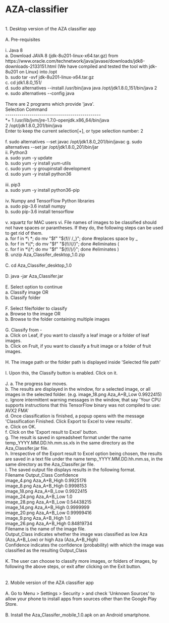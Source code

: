 # AZA-classifier
<br />
1. Desktop version of the AZA classifier app<br />
<br />
A. Pre-requisites<br />
<br />
  i. Java 8<br />
	a. Download JAVA 8 (jdk-8u201-linux-x64.tar.gz) from https://www.oracle.com/technetwork/java/javase/downloads/jdk8-downloads-2133151.html (We have compiled and tested the tool with jdk-8u201 on Linux) into /opt<br />
	b. sudo tar -xvf jdk-8u201-linux-x64.tar.gz<br />
	c. cd jdk1.8.0_151/<br />
	d. sudo alternatives --install /usr/bin/java java /opt/jdk1.8.0_151/bin/java 2<br />
	e. sudo alternatives --config java<br />
<br />
There are 2 programs which provide 'java'.<br />
  Selection    Command<br />
-----------------------------------------------<br />
*+ 1           /usr/lib/jvm/jre-1.7.0-openjdk.x86_64/bin/java<br />
   2           /opt/jdk1.8.0_201/bin/java<br />
Enter to keep the current selection[+], or type selection number: 2<br />
<br />
	f. sudo alternatives --set javac /opt/jdk1.8.0_201/bin/javac
	g. sudo alternatives --set jar /opt/jdk1.8.0_201/bin/jar
<br />
 ii. Python3<br />
	a. sudo yum -y update<br />
	b. sudo yum -y install yum-utils<br />
	c. sudo yum -y groupinstall development<br />
	d. sudo yum -y install python36<br />
<br />
iii. pip3<br />
	a. sudo yum -y install python36-pip<br />
<br />
 iv. Numpy and TensorFlow Python libraries<br />
	a. sudo pip-3.6 install numpy<br />
	b. sudo pip-3.6 install tensorflow<br />
<br />
  v. xquartz for MAC users
 vi. File names of images to be classified should not have spaces or parantheses. If they do, the following steps can be used to get rid of them. <br />
	a. for f in *\ *; do mv "$f" "${f// /_}"; done #replaces space by _<br />
	b. for f in *\(*; do mv "$f" "${f//(/}"; done #eliminates (<br />
	c. for f in *\)*; do mv "$f" "${f//)/}"; done #eliminates )<br />
B. unzip Aza_Classifer_desktop_1.0.zip<br />
<br />
C. cd Aza_Classifer_desktop_1.0<br />
<br />
D. java -jar Aza_Classifer.jar<br />
<br />
E. Select option to continue<br />
	a. Classify image OR<br />
	b. Classify folder<br />
<br />
F. Select file/folder to classify<br />
	a. Browse to the image OR<br />
	b. Browse to the folder containing multiple images<br />
<br />
G. Classify from -<br />
	a. Click on Leaf, if you want to classify a leaf image or a folder of leaf images.<br />
	b. Click on Fruit, if you want to classify a fruit image or a folder of fruit images.<br />
<br />
H. The image path or the folder path is displayed inside 'Selected file path'<br />
<br />
I. Upon this, the Classify button is enabled. Click on it.<br />
<br />
J. 	a. The progress bar moves. <br />
	b. The results are displayed in the window, for a selected image, or all images in the selected folder. (e.g. image_18.png	Aza_A+B_Low	0.9922415)<br />
	c. Ignore intermittent warning messages in the window, that say 'Your CPU supports instructions that this TensorFlow binary was not compiled to use: AVX2 FMA'<br />
	d. Once classification is finished, a popup opens with the message 'Classification Finished. Click Export to Excel to view results'.<br />
	e. Click on OK.<br />
	f. Click on the 'Export result to Excel' button.<br />
	g. The result is saved in spreadsheet format under the name temp_YYYY.MM.DD.hh.mm.ss.xls in the same directory as the Aza_Classifer.jar file.<br />
	h. Irrespective of the Export result to Excel option being chosen, the results are saved in a text file under the name temp_YYYY.MM.DD.hh.mm.ss, in the same directory as the Aza_Classifer.jar file.<br />
	i. The saved output file displays results in the following format.<br />
		Filename	Output_Class	Confidence<br />
		image_4.png	Aza_A+B_High	0.9925176<br />
		image_8.png	Aza_A+B_High	0.9998153<br />
		image_18.png	Aza_A+B_Low	0.9922415<br />
		image_24.png	Aza_A+B_Low	1.0<br />
		image_28.png	Aza_A+B_Low	0.54438215<br />
		image_14.png	Aza_A+B_High	0.9999999<br />
		image_20.png	Aza_A+B_Low	0.99999416<br />
		image_9.png	Aza_A+B_High	1.0<br />
		image_26.png	Aza_A+B_High	0.84819734<br />
	Filename is the name of the image file.<br />
	Output_Class indicates whether the image was classified as low Aza (Aza_A+B_Low) or high Aza (Aza_A+B_High)<br />
	Confidence indicates the confidence (probability) with which the image was classified as the resulting Output_Class<br />
<br />
K. The user can choose to classify more images, or folders of images, by following the above steps, or exit after clicking on the Exit button.<br />
<br />
<br />
2. Mobile version of the AZA classifier app<br />
<br />
A. Go to Menu > Settings > Security > and check 'Unknown Sources' to allow your phone to install apps from sources other than the Google Play Store.<br />
<br />
B. Install the Aza_Classifer_mobile_1.0.apk on an Android smartphone.<br />
